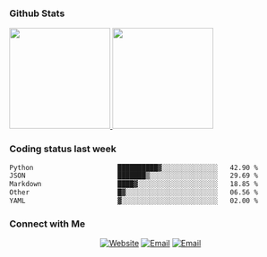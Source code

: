 
### Github Stats

<a href="https://github.com/lileixuan">
  <img height="180em" src="https://github-readme-stats.vercel.app/api?username=lileixuan&theme=buefy&show_icons=true" />
  <img height="180em" src="https://github-readme-stats.vercel.app/api/top-langs/?username=lileixuan&theme=buefy&layout=compact" />
</a>

### Coding status last week 

<!--START_SECTION:waka-->

```txt
Python                     ██████████▓░░░░░░░░░░░░░░   42.90 %
JSON                       ███████▒░░░░░░░░░░░░░░░░░   29.69 %
Markdown                   ████▓░░░░░░░░░░░░░░░░░░░░   18.85 %
Other                      █▓░░░░░░░░░░░░░░░░░░░░░░░   06.56 %
YAML                       ▓░░░░░░░░░░░░░░░░░░░░░░░░   02.00 %
```

<!--END_SECTION:waka-->

### Connect with Me 

<p align="center">
<a href="https://www.koomu.cn/"><img alt="Website" src="https://img.shields.io/badge/Website-www.koomu.cn-blue?style=flat-square&logo=google-chrome"></a>
<a href="mailto:lileixuan@gmail.com"><img alt="Email" src="https://img.shields.io/badge/Email-lileixuan@gmail.com-blue?style=flat-square&logo=gmail"></a>
<a href="https://www.koomu.cn/rss/"><img alt="Email" src="https://img.shields.io/badge/RSS-www.koomu.cn%2Frss%2F-blue?style=flat-square&logo=rss"></a>


</p>
